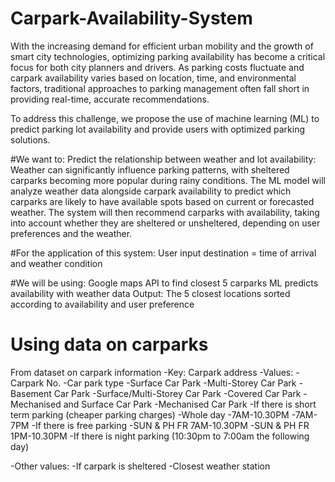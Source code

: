 # Carpark-Availability-System


With the increasing demand for efficient urban mobility and the growth of smart city technologies, optimizing parking availability has become a critical focus for both city planners and drivers. As parking costs fluctuate and carpark availability varies based on location, time, and environmental factors, traditional approaches to parking management often fall short in providing real-time, accurate recommendations.

To address this challenge, we propose the use of machine learning (ML) to predict parking lot availability and provide users with optimized parking solutions.

#We want to:
Predict the relationship between weather and lot availability: Weather can significantly influence parking patterns, with sheltered carparks becoming more popular during rainy conditions. The ML model will analyze weather data alongside carpark availability to predict which carparks are likely to have available spots based on current or forecasted weather. The system will then recommend carparks with availability, taking into account whether they are sheltered or unsheltered, depending on user preferences and the weather.

#For the application of this system:
User input destination = time of arrival and weather condition

#We will be using:
Google maps API to find closest 5 carparks
ML predicts availability with weather data
Output: The 5 closest locations sorted according to availability and user preference

# Using data on carparks
From dataset on carpark information
-Key: Carpark address
-Values:
  -Carpark No.
  -Car park type
    -Surface Car Park
    -Multi-Storey Car Park
    -Basement Car Park
    -Surface/Multi-Storey Car Park
    -Covered Car Park
    -Mechanised and Surface Car Park
    -Mechanised Car Park
  -If there is short term parking (cheaper parking charges)
    -Whole day
    -7AM-10.30PM
    -7AM-7PM
  -If there is free parking
    -SUN & PH FR 7AM-10.30PM
    -SUN & PH FR 1PM-10.30PM
  -If there is night parking (10:30pm to 7:00am the following day)

-Other values:
  -If carpark is sheltered
  -Closest weather station
